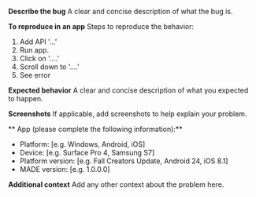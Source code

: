**Describe the bug**
A clear and concise description of what the bug is.

**To reproduce in an app**
Steps to reproduce the behavior:
1. Add API '...'
2. Run app.
2. Click on '....'
3. Scroll down to '....'
4. See error

**Expected behavior**
A clear and concise description of what you expected to happen.

**Screenshots**
If applicable, add screenshots to help explain your problem.

** App (please complete the following information):**
 - Platform: [e.g. Windows, Android, iOS]
 - Device: [e.g. Surface Pro 4, Samsung S7]
 - Platform version: [e.g. Fall Creators Update, Android 24, iOS 8.1]
 - MADE version: [e.g. 1.0.0.0]

**Additional context**
Add any other context about the problem here.